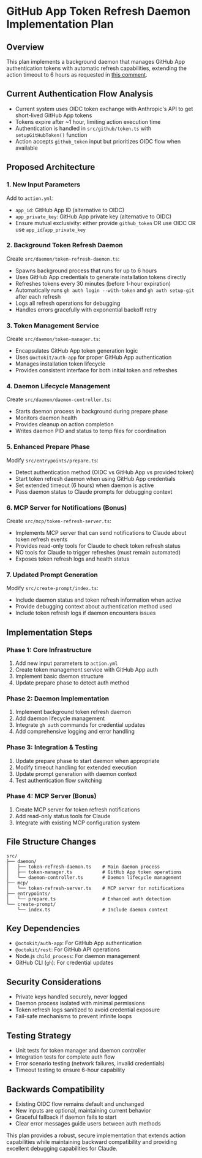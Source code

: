 # GitHub App Token Refresh Daemon Implementation Plan

## Overview

This plan implements a background daemon that manages GitHub App authentication tokens with automatic refresh capabilities, extending the action timeout to 6 hours as requested in [this comment](https://github.com/actions/create-github-app-token/issues/121#issuecomment-2043214796).

## Current Authentication Flow Analysis

- Current system uses OIDC token exchange with Anthropic's API to get short-lived GitHub App tokens
- Tokens expire after ~1 hour, limiting action execution time
- Authentication is handled in `src/github/token.ts` with `setupGitHubToken()` function
- Action accepts `github_token` input but prioritizes OIDC flow when available

## Proposed Architecture

### 1. New Input Parameters

Add to `action.yml`:

- `app_id`: GitHub App ID (alternative to OIDC)
- `app_private_key`: GitHub App private key (alternative to OIDC)
- Ensure mutual exclusivity: either provide `github_token` OR use OIDC OR use `app_id`/`app_private_key`

### 2. Background Token Refresh Daemon

Create `src/daemon/token-refresh-daemon.ts`:

- Spawns background process that runs for up to 6 hours
- Uses GitHub App credentials to generate installation tokens directly
- Refreshes tokens every 30 minutes (before 1-hour expiration)
- Automatically runs `gh auth login --with-token` and `gh auth setup-git` after each refresh
- Logs all refresh operations for debugging
- Handles errors gracefully with exponential backoff retry

### 3. Token Management Service

Create `src/daemon/token-manager.ts`:

- Encapsulates GitHub App token generation logic
- Uses `@octokit/auth-app` for proper GitHub App authentication
- Manages installation token lifecycle
- Provides consistent interface for both initial token and refreshes

### 4. Daemon Lifecycle Management

Create `src/daemon/daemon-controller.ts`:

- Starts daemon process in background during prepare phase
- Monitors daemon health
- Provides cleanup on action completion
- Writes daemon PID and status to temp files for coordination

### 5. Enhanced Prepare Phase

Modify `src/entrypoints/prepare.ts`:

- Detect authentication method (OIDC vs GitHub App vs provided token)
- Start token refresh daemon when using GitHub App credentials
- Set extended timeout (6 hours) when daemon is active
- Pass daemon status to Claude prompts for debugging context

### 6. MCP Server for Notifications (Bonus)

Create `src/mcp/token-refresh-server.ts`:

- Implements MCP server that can send notifications to Claude about token refresh events
- Provides read-only tools for Claude to check token refresh status
- NO tools for Claude to trigger refreshes (must remain automated)
- Exposes token refresh logs and health status

### 7. Updated Prompt Generation

Modify `src/create-prompt/index.ts`:

- Include daemon status and token refresh information when active
- Provide debugging context about authentication method used
- Include token refresh logs if daemon encounters issues

## Implementation Steps

### Phase 1: Core Infrastructure

1. Add new input parameters to `action.yml`
2. Create token management service with GitHub App auth
3. Implement basic daemon structure
4. Update prepare phase to detect auth method

### Phase 2: Daemon Implementation

1. Implement background token refresh daemon
2. Add daemon lifecycle management
3. Integrate `gh auth` commands for credential updates
4. Add comprehensive logging and error handling

### Phase 3: Integration & Testing

1. Update prepare phase to start daemon when appropriate
2. Modify timeout handling for extended execution
3. Update prompt generation with daemon context
4. Test authentication flow switching

### Phase 4: MCP Server (Bonus)

1. Create MCP server for token refresh notifications
2. Add read-only status tools for Claude
3. Integrate with existing MCP configuration system

## File Structure Changes

```
src/
├── daemon/
│   ├── token-refresh-daemon.ts    # Main daemon process
│   ├── token-manager.ts           # GitHub App token operations
│   └── daemon-controller.ts       # Daemon lifecycle management
├── mcp/
│   └── token-refresh-server.ts    # MCP server for notifications
├── entrypoints/
│   └── prepare.ts                 # Enhanced auth detection
└── create-prompt/
    └── index.ts                   # Include daemon context
```

## Key Dependencies

- `@octokit/auth-app`: For GitHub App authentication
- `@octokit/rest`: For GitHub API operations
- Node.js `child_process`: For daemon management
- GitHub CLI (`gh`): For credential updates

## Security Considerations

- Private keys handled securely, never logged
- Daemon process isolated with minimal permissions
- Token refresh logs sanitized to avoid credential exposure
- Fail-safe mechanisms to prevent infinite loops

## Testing Strategy

- Unit tests for token manager and daemon controller
- Integration tests for complete auth flow
- Error scenario testing (network failures, invalid credentials)
- Timeout testing to ensure 6-hour capability

## Backwards Compatibility

- Existing OIDC flow remains default and unchanged
- New inputs are optional, maintaining current behavior
- Graceful fallback if daemon fails to start
- Clear error messages guide users between auth methods

This plan provides a robust, secure implementation that extends action capabilities while maintaining backward compatibility and providing excellent debugging capabilities for Claude.
